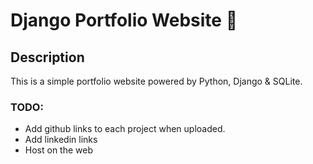 # Django Portfolio Website :page_with_curl:
## Description 

This is a simple portfolio website powered by Python, Django &amp; SQLite. 

### TODO: 
- Add github links to each project when uploaded. 
- Add linkedin links
- Host on the web
